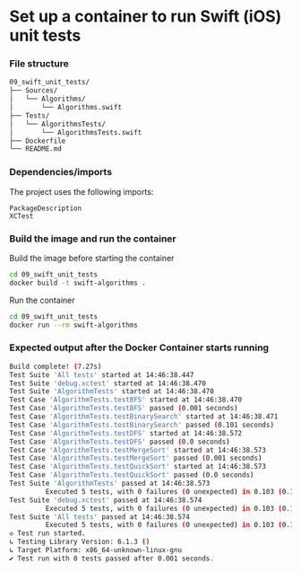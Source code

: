 # Set up a container to run Swift (iOS) unit tests

### File structure
```bash
09_swift_unit_tests/
├── Sources/
│   └── Algorithms/
│       └── Algorithms.swift
├── Tests/
│   └── AlgorithmsTests/
│       └── AlgorithmsTests.swift
├── Dockerfile
└── README.md
```

### Dependencies/imports
The project uses the following imports:
```
PackageDescription
XCTest
```

### Build the image and run the container
Build the image before starting the container
```bash
cd 09_swift_unit_tests
docker build -t swift-algorithms .
```

Run the container
```bash
cd 09_swift_unit_tests
docker run --rm swift-algorithms
```

### Expected output after the Docker Container starts running
```bash
Build complete! (7.27s)
Test Suite 'All tests' started at 14:46:38.447
Test Suite 'debug.xctest' started at 14:46:38.470
Test Suite 'AlgorithmTests' started at 14:46:38.470
Test Case 'AlgorithmTests.testBFS' started at 14:46:38.470
Test Case 'AlgorithmTests.testBFS' passed (0.001 seconds)
Test Case 'AlgorithmTests.testBinarySearch' started at 14:46:38.471
Test Case 'AlgorithmTests.testBinarySearch' passed (0.101 seconds)
Test Case 'AlgorithmTests.testDFS' started at 14:46:38.572
Test Case 'AlgorithmTests.testDFS' passed (0.0 seconds)
Test Case 'AlgorithmTests.testMergeSort' started at 14:46:38.573
Test Case 'AlgorithmTests.testMergeSort' passed (0.001 seconds)
Test Case 'AlgorithmTests.testQuickSort' started at 14:46:38.573
Test Case 'AlgorithmTests.testQuickSort' passed (0.0 seconds)
Test Suite 'AlgorithmTests' passed at 14:46:38.573
         Executed 5 tests, with 0 failures (0 unexpected) in 0.103 (0.103) seconds
Test Suite 'debug.xctest' passed at 14:46:38.574
         Executed 5 tests, with 0 failures (0 unexpected) in 0.103 (0.103) seconds
Test Suite 'All tests' passed at 14:46:38.574
         Executed 5 tests, with 0 failures (0 unexpected) in 0.103 (0.103) seconds
◇ Test run started.
↳ Testing Library Version: 6.1.3 ()
↳ Target Platform: x86_64-unknown-linux-gnu
✔ Test run with 0 tests passed after 0.001 seconds.
```
